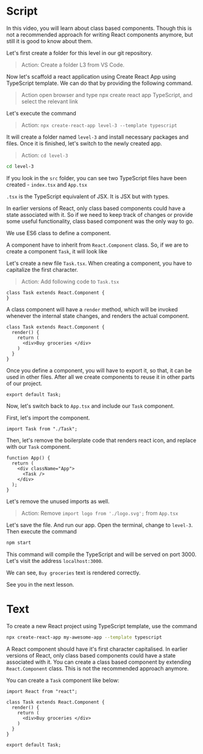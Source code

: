 # Script

In this video, you will learn about class based components. Though this is not a recommended approach for writing React components anymore, but still it is good to know about them.

Let's first create a folder for this level in our git repository.

> Action: Create a folder L3 from VS Code.

Now let's scaffold a react application using Create React App using TypeScript template. We can do that by providing the following command.

> Action open browser and type npx create react app TypeScript, and select the relevant link

Let's execute the command

> Action: `npx create-react-app level-3 --template typescript`

It will create a folder named `level-3` and install necessary packages and files. Once it is finished, let's switch to the newly created app.

> Action: `cd level-3`

```sh
cd level-3
```

If you look in the `src` folder, you can see two TypeScript files have been created - `index.tsx` and `App.tsx`

`.tsx` is the TypeScript equivalent of JSX. It is JSX but with types.


In earlier versions of React, only class based components could have a state associated with it. So if we need to keep track of changes or provide some useful functionality, class based component was the only way to go.

We use ES6 class to define a component.

A component have to inherit from `React.Component` class. So, if we are to create a component `Task`, it will look like

Let's create a new file `Task.tsx`. When creating a component, you have to capitalize the first character.

> Action: Add following code to `Task.tsx`

```tsx
class Task extends React.Component {
}
```

A class component will have a `render` method, which will be invoked whenever the internal state changes, and renders the actual component.

```tsx
class Task extends React.Component {
  render() {
    return (
      <div>Buy groceries </div>
    )
  }
}
```

Once you define a component, you will have to export it, so that, it can be used in other files. After all we create components to reuse it in other parts of our project.

```tsx
export default Task;
```

Now, let's switch back to `App.tsx` and include our `Task` component.

First, let's import the component.

```tsx
import Task from "./Task";
```

Then, let's remove the boilerplate code that renders react icon, and replace with our `Task` component.


```tsx
function App() {
  return (
    <div className="App">
      <Task />
    </div>
  );
}
```

Let's remove the unused imports as well.

> Action: Remove `import logo from './logo.svg';` from `App.tsx`

Let's save the file. And run our app. Open the terminal, change to `level-3`. Then execute the command

```sh
npm start
```

This command will compile the TypeScript and will be served on port 3000. Let's visit the address `localhost:3000`.

We can see, `Buy groceries` text is rendered correctly.

See you in the next lesson.

# Text

To create a new React project using TypeScript template, use the command

```sh
npx create-react-app my-awesome-app --template typescript
```

A React component should have it's first character capitalised. In earlier versions of React, only class based components could have a state associated with it. You can create a class based component by extending `React.Component` class. This is not the recommended approach anymore.

You can create a `Task` component like below:

```tsx
import React from "react";

class Task extends React.Component {
  render() {
    return (
      <div>Buy groceries </div>
    )
  }
}

export default Task;
```
